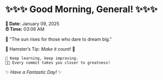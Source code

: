 # ✨✨✨ Good Morning, General! ✨✨✨

**📅 Date:** January 09, 2025  
**⏰ Time:** 03:06 AM  

🌅 "The sun rises for those who dare to dream big."  

🐹 Hamster’s Tip: _Make it count!_ 💪  

```
🚀 Keep learning, keep improving.  
🧑‍💻 Every commit takes you closer to greatness!  
```

✨ *Have a Fantastic Day!* ✨  

